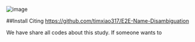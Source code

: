 
![image](https://user-images.githubusercontent.com/37830460/235340773-b79a7917-892b-4374-af75-06404dfc3b8b.png)


##Install
Citing https://github.com/timxiao317/E2E-Name-Disambiguation

We have share all codes about this study. If someone wants to 
